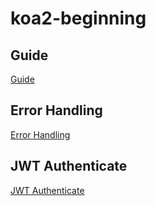# koa2-beginning

## Guide
[Guide](./doc/guide.md)

## Error Handling
[Error Handling](./doc/error_handling.md)

## JWT Authenticate
[JWT Authenticate](./doc/jwt_authenticate.md)